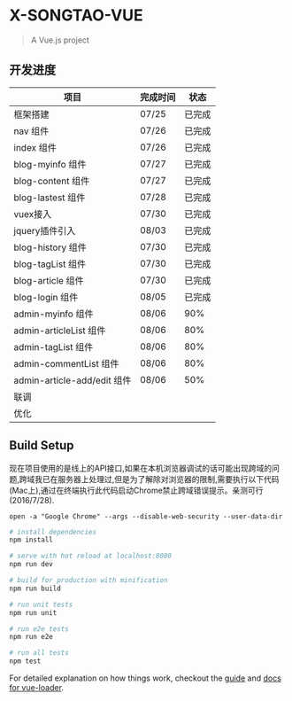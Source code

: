 # X-SONGTAO-VUE

> A Vue.js project

## 开发进度



|      项目      |       完成时间   |    状态   |
| ------------- | --------------- |---------------|
|    框架搭建    |       07/25     |     已完成    |
|    nav 组件    |      07/26       |     已完成    |
|    index 组件    |       07/26      |     已完成    |
|    blog-myinfo 组件    |       07/27      |     已完成    |
|    blog-content 组件    |       07/27      |    已完成    |
|    blog-lastest 组件    |       07/28      |    已完成    |
|    vuex接入    |       07/30      |    已完成    |
|    jquery插件引入    |      08/03       |    已完成    |
|    blog-history 组件    |      07/30     |     已完成   |
|    blog-tagList 组件    |      07/30       |     已完成    |
|    blog-article 组件    |       07/30      |     已完成    |
|    blog-login 组件    |        08/05      |     已完成   |
|    admin-myinfo 组件    |       08/06     |     90%    |
|    admin-articleList 组件    |     08/06       |     80%    |
|    admin-tagList 组件    |     08/06       |     80%    |
|    admin-commentList 组件    |       08/06     |     80%    |
|    admin-article-add/edit 组件    |    08/06        |     50%    |
|    联调    |             |          |
|    优化    |             |          |



## Build Setup

现在项目使用的是线上的API接口,如果在本机浏览器调试的话可能出现跨域的问题,跨域我已在服务器上处理过,但是为了解除对浏览器的限制,需要执行以下代码(Mac上),通过在终端执行此代码启动Chrome禁止跨域错误提示。亲测可行(2016/7/28).

```
open -a "Google Chrome" --args --disable-web-security --user-data-dir
```


``` bash
# install dependencies
npm install

# serve with hot reload at localhost:8080
npm run dev

# build for production with minification
npm run build

# run unit tests
npm run unit

# run e2e tests
npm run e2e

# run all tests
npm test
```

For detailed explanation on how things work, checkout the [guide](http://vuejs-templates.github.io/webpack/) and [docs for vue-loader](http://vuejs.github.io/vue-loader).
